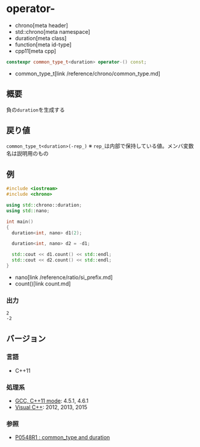 # operator-
* chrono[meta header]
* std::chrono[meta namespace]
* duration[meta class]
* function[meta id-type]
* cpp11[meta cpp]

```cpp
constexpr common_type_t<duration> operator-() const;
```
* common_type_t[link /reference/chrono/common_type.md]

## 概要
負の`duration`を生成する

## 戻り値
`common_type_t<duration>(-rep_)`
※ `rep_`は内部で保持している値。メンバ変数名は説明用のもの


## 例
```cpp example
#include <iostream>
#include <chrono>

using std::chrono::duration;
using std::nano;

int main()
{
  duration<int, nano> d1(2);

  duration<int, nano> d2 = -d1;

  std::cout << d1.count() << std::endl;
  std::cout << d2.count() << std::endl;
}
```
* nano[link /reference/ratio/si_prefix.md]
* count()[link count.md]

### 出力
```
2
-2
```

## バージョン
### 言語
- C++11

### 処理系
- [GCC, C++11 mode](/implementation.md#gcc): 4.5.1, 4.6.1
- [Visual C++](/implementation.md#visual_cpp): 2012, 2013, 2015

### 参照
- [P0548R1 : common_type and duration](http://www.open-std.org/jtc1/sc22/wg21/docs/papers/2017/p0548r1.pdf)
